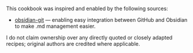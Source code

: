 This cookbook was inspired and enabled by the following sources:

- [obsidian-git](https://github.com/Vinzent03/obsidian-git) — enabling easy integration between GitHub and Obsidian to make .md management easier.

I do not claim ownership over any directly quoted or closely adapted recipes; original authors are credited where applicable.